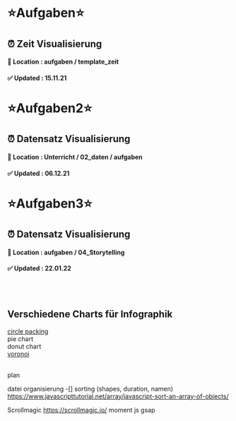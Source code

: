 # <strong>⭐️Aufgaben⭐️</strong>
## ⏰ Zeit Visualisierung
#### 📍 Location : aufgaben / template_zeit
#### ✅ Updated : 15.11.21

# <strong>⭐️Aufgaben2⭐️</strong>
## ⏰ Datensatz Visualisierung
#### 📍 Location : Unterricht / 02_daten / aufgaben
#### ✅ Updated : 06.12.21

# <strong>⭐️Aufgaben3⭐️</strong>
## ⏰ Datensatz Visualisierung
#### 📍 Location : aufgaben / 04_Storytelling
#### ✅ Updated : 22.01.22

<br><br>

## Verschiedene Charts für Infographik
[circle packing](https://en.wikipedia.org/wiki/Circle_packing)<br>
pie chart <br>
donut chart<br>
[voronoi](https://en.wikipedia.org/wiki/Voronoi_diagram)

<br>
plan<br>

datei organisierung
-[] sorting (shapes, duration, namen)<br>
https://www.javascripttutorial.net/array/javascript-sort-an-array-of-objects/




Scrollmagic
https://scrollmagic.io/
moment js
gsap


